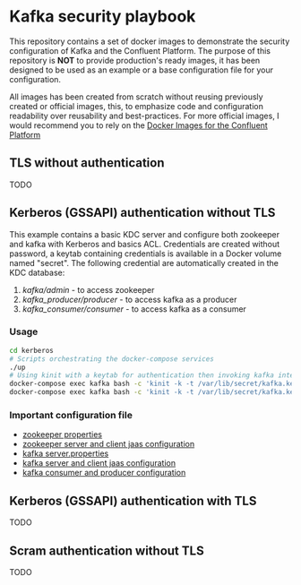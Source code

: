 # Kafka security playbook

This repository contains a set of docker images to demonstrate the security configuration of Kafka and the Confluent Platform. The purpose of this repository is **NOT** to provide production's ready images, it has been designed to be used as an example or a base configuration file for your configuration.

All images has been created from scratch without reusing previously created or official images, this, to emphasize code and configuration readability over reusability and best-practices. For more official images, I would recommend you to rely on the [Docker Images for the Confluent Platform](https://github.com/confluentinc/cp-docker-images)


## TLS without authentication
TODO

## Kerberos (GSSAPI) authentication without TLS
This example contains a basic KDC server and configure both zookeeper and kafka with Kerberos and basics ACL. Credentials are created without password, a keytab containing credentials is available in a Docker volume named "secret". The following credential are automatically created in the KDC database:
1. _kafka/admin_ - to access zookeeper
2. _kafka_producer/producer_  - to access kafka as a producer
3. _kafka_consumer/consumer_  - to access kafka as a consumer

### Usage
```bash
cd kerberos
# Scripts orchestrating the docker-compose services
./up
# Using kinit with a keytab for authentication then invoking kafka interfaces
docker-compose exec kafka bash -c 'kinit -k -t /var/lib/secret/kafka.key kafka_producer/producer && kafka-console-producer --broker-list kafka:9093 --topic test --producer.config /etc/kafka/consumer.properties'
docker-compose exec kafka bash -c 'kinit -k -t /var/lib/secret/kafka.key kafka_consumer/consumer && kafka-console-consumer --bootstrap-server kafka:9093 --topic test --consumer.config /etc/kafka/consumer.properties --from-beginning'
```

### Important configuration file
* [zookeeper properties](kerberos/zookeeper/zookeeper.properties)
* [zookeeper server and client jaas configuration](kerberos/zookeeper/zookeeper.sasl.jaas.config)
* [kafka server.properties](kerberos/kafka/server.properties)
* [kafka server and client jaas configuration](kerberos/kafka/kafka.sasl.jaas.config)
* [kafka consumer and producer configuration](kerberos/kafka/consumer.properties)


## Kerberos (GSSAPI) authentication with TLS
TODO

## Scram authentication without TLS
TODO
